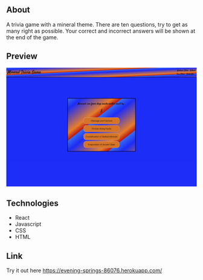 ## About

A trivia game with a mineral theme. There are ten questions, try to get as many right as possible.  Your correct and incorrect answers will be shown at the end of the game.

## Preview

![Preview](https://github.com/andrew129/React-Trivia-Final/blob/master/src/quizgame.png?raw=true)

## Technologies

- React
- Javascript
- CSS
- HTML

## Link

Try it out here https://evening-springs-86076.herokuapp.com/





